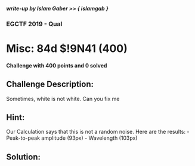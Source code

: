 ##### write-up by Islam Gaber >> { islamgab }
### EGCTF 2019 - Qual

# Misc: 84d $!9N41 (400)
#### Challenge with 400 points and 0 solved

## Challenge Description:
Sometimes, white is not white. Can you fix me

## Hint:
Our Calculation says that this is not a random noise. Here are the results: -Peak-to-peak amplitude (93px) - Wavelength (103px)

## Solution:
